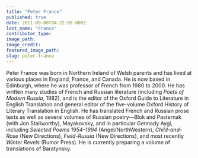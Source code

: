 ```yaml
---
title: "Peter France"
published: true
date: 2011-09-08T04:22:00.000Z
last_name: "France"
contributor_type:
image_path:
image_credit:
featured_image_path:
slug: peter-france
---
```


Peter France was born in Northern Ireland of Welsh parents and has lived at various places in England, France, and Canada. He is now based in Edinburgh, where he was professor of French from 1980 to 2000. He has written many studies of French and Russian literature (including _Poets of Modern Russia_, 1982), and is the editor of the Oxford Guide to Literature in English Translation and general editor of the five-volume Oxford History of Literary Translation in English. He has translated French and Russian prose texts as well as several volumes of Russian poetry—Blok and Pasternak (with Jon Stallworthy), Mayakovsky, and in particular Gennady Aygi, including _Selected Poems 1954–1994_ (Angel/NorthWestern), _Child-and-Rose_ (New Directions), _Field-Russia_ (New Directions), and most recently _Winter Revels_ (Rumor Press). He is currently preparing a volume of translations of Baratynsky.

